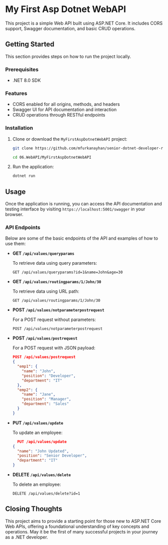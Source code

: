 # My First Asp Dotnet WebAPI
This project is a simple Web API built using ASP.NET Core. It includes CORS support, Swagger documentation, and basic CRUD operations.

## Getting Started

This section provides steps on how to run the project locally.

### Prerequisites

- .NET 8.0 SDK

### Features

- CORS enabled for all origins, methods, and headers
- Swagger UI for API documentation and interaction
- CRUD operations through RESTful endpoints

### Installation

1. Clone or download the `MyFirstAspDotnetWebAPI` project:
    ```bash
    git clone https://github.com/mfurkanayhan/senior-dotnet-developer-roadmap/tree/main/06.WebAPI/MyFirstAspDotnetWebAPI

    cd 06.WebAPI/MyFirstAspDotnetWebAPI
    ```

2. Run the application:
    ```bash
    dotnet run
    ```

## Usage

Once the application is running, you can access the API documentation and testing interface by visiting `https://localhost:5001/swagger` in your browser.

### API Endpoints

Below are some of the basic endpoints of the API and examples of how to use them:

- **GET `/api/values/queryparams`**

  To retrieve data using query parameters:

  ```http
  GET /api/values/queryparams?id=1&name=John&age=30
  ```

- **GET `/api/values/routingparams/1/John/30`**

  To retrieve data using URL path:
  ```http
  GET /api/values/routingparams/1/John/30
  ```

- **POST `/api/values/notparameterpostrequest`**
  
  For a POST request without parameters:
  ```http
  POST /api/values/notparameterpostrequest
  ```

- **POST `/api/values/postrequest`**

  For a POST request with JSON payload:
  
  ```json
  POST /api/values/postrequest
  {
    "emp1": {
      "name": "John",
      "position": "Developer",
      "department": "IT"
    },
    "emp2": {
      "name": "Jane",
      "position": "Manager",
      "department": "Sales"
    }
  }
  ```

- **PUT `/api/values/update`**
  
  To update an employee:
  ```json
    PUT /api/values/update
  {
    "name": "John Updated",
    "position": "Senior Developer",
    "department": "IT"
  }
  ```

- **DELETE `/api/values/delete`**
  
  To delete an employee:
    
  ```http
  DELETE /api/values/delete?id=1
  ```

## Closing Thoughts
This project aims to provide a starting point for those new to ASP.NET Core Web APIs, offering a foundational understanding of key concepts and operations. May it be the first of many successful projects in your journey as a .NET developer.
